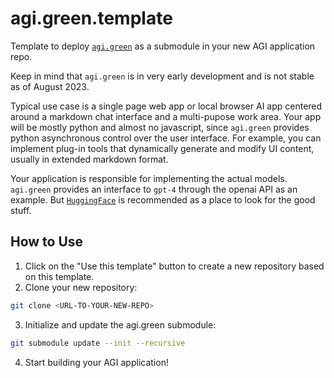 # agi.green.template
Template to deploy [`agi.green`](https://github.com/kenseehart/agi.green) as a submodule in your new AGI application repo. 

Keep in mind that `agi.green` is in very early development and is not stable as of August 2023.

Typical use case is a single page web app or local browser AI app centered around a markdown chat interface and a multi-pupose work area. Your app will be mostly python and almost no javascript, since `agi.green` provides python asynchronous control over the user interface. For example, you can implement plug-in tools that dynamically generate and modify UI content, usually in extended markdown format.

Your application is responsible for implementing the actual models. `agi.green` provides an interface to `gpt-4` through the openai API as an example. But [`HuggingFace`](https://huggingface.co/) is recommended as a place to look for the good stuff. 

## How to Use

1. Click on the "Use this template" button to create a new repository based on this template.
2. Clone your new repository:

``` bash
git clone <URL-TO-YOUR-NEW-REPO>
```

3. Initialize and update the agi.green submodule:

``` bash
git submodule update --init --recursive
```

4. Start building your AGI application!

